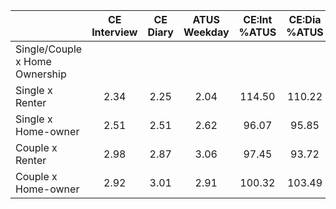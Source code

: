 
|                      | CE<br>Interview |  CE<br>Diary | ATUS<br>Weekday | CE:Int<br>%ATUS | CE:Dia<br>%ATUS |
| -------------------- | :----------: | :----------: | :----------: | :----------: | :----------: |
| Single/Couple x Home Ownership |              |              |              |              |              |
| Single x Renter      |         2.34 |         2.25 |         2.04 |       114.50 |       110.22 |
| Single x Home-owner  |         2.51 |         2.51 |         2.62 |        96.07 |        95.85 |
| Couple x Renter      |         2.98 |         2.87 |         3.06 |        97.45 |        93.72 |
| Couple x Home-owner  |         2.92 |         3.01 |         2.91 |       100.32 |       103.49 |

